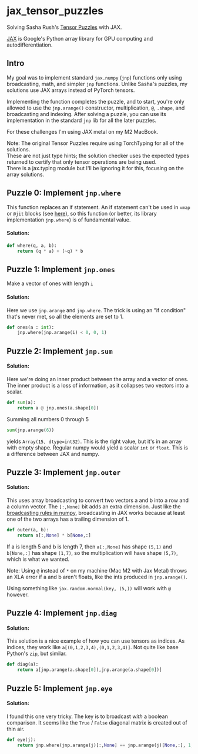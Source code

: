 # jax_tensor_puzzles

Solving Sasha Rush's [Tensor Puzzles](https://github.com/srush/Tensor-Puzzles) with JAX.

[JAX](https://jax.readthedocs.io/en/latest/index.html) is Google's Python array library for GPU computing and autodifferentiation.

## Intro

My goal was to implement standard `jax.numpy` (`jnp`) functions only using broadcasting, math, and simpler `jnp` functions.
Unlike Sasha's puzzles, my solutions use JAX arrays instead of PyTorch tensors.

Implementing the function completes the puzzle, and to start, you're only allowed to use the `jnp.arange()` constructor, multiplication, `@`,  `.shape`, and broadcasting and indexing. After solving a puzzle, you can use its implementation in the standard `jnp` lib for all the later puzzles.

For these challenges I'm using JAX metal on my M2 MacBook.

Note:  The original Tensor Puzzles require using TorchTyping for all of the solutions.  
These are not just type hints; the solution checker uses the expected types returned to certify that only tensor operations are being used.  
There is a jax.typing module but I'll be ignoring it for this, focusing on the array solutions.

## Puzzle 0:  Implement `jnp.where`

This function replaces an if statement.   An if statement can't be used in `vmap` or `@jit` blocks (see [here](https://github.com/google/jax/discussions/4951)), so this function (or better, its library implementation `jnp.where`) is of fundamental value.

#### Solution: 

```python
def where(q, a, b):
    return (q * a) + (~q) * b
```

## Puzzle 1:  Implement `jnp.ones`

Make a vector of ones with length `i`

#### Solution: 

Here we use `jnp.arange` and `jnp.where`.  The trick is using an "if condition" that's never met, so all the elements are set to 1.

```python
def ones(a : int):
    jnp.where(jnp.arange(i) < 0, 0, 1)
```

## Puzzle 2:  Implement `jnp.sum`

#### Solution:

Here we're doing an inner product between the array and a vector of ones.  
The inner product is a loss of information, as it collapses two vectors into a scalar.

```python
def sum(a):
    return a @ jnp.ones(a.shape[0])
```

Summing all numbers 0 through 5

```python
sum(jnp.arange(6))
```

yields `Array(15, dtype=int32)`.  This is the right value, but it's in an array with empty shape.
Regular numpy would yield a scalar `int` or `float`.  This is a difference between JAX and numpy.


## Puzzle 3:  Implement `jnp.outer`

#### Solution:

This uses array broadcasting to convert two vectors a and b into a row and a column vector.  The `[:,None]` bit adds an extra dimension.
Just like the [broadcasting rules in numpy](), broadcasting in JAX works because at least one of the two arrays has a trailing dimension of 1.  

```python
def outer(a, b):
    return a[:,None] * b[None,:]
```

If a is length 5 and b is length 7, then `a[:,None]` has shape `(5,1)` and `b[None,:]` has shape `(1,7)`, so the multiplication will have shape `(5,7)`, which is what we wanted.

Note:  Using `@` instead of `*` on my machine (Mac M2 with Jax Metal) throws an XLA error if a and b aren't floats, like the ints produced in `jnp.arange()`.

Using something like `jax.random.normal(key, (5,))` will work with `@` however.

## Puzzle 4:  Implement `jnp.diag`  

#### Solution:

This solution is a nice example of how you can use tensors as indices.  As indices, they work like `a[(0,1,2,3,4),(0,1,2,3,4)]`.  Not quite like base Python's `zip`, but similar.

```python
def diag(a):
    return a[jnp.arange(a.shape[0]),jnp.arange(a.shape[0])]
```

## Puzzle 5: Implement `jnp.eye`

#### Solution:

I found this one very tricky.  The key is to broadcast *with* a boolean comparison.  It seems like the `True` / `False` diagonal matrix is created out of thin air.

```python
def eye(j):
    return jnp.where(jnp.arange(j)[:,None] == jnp.arange(j)[None,:], 1, 0)
```


